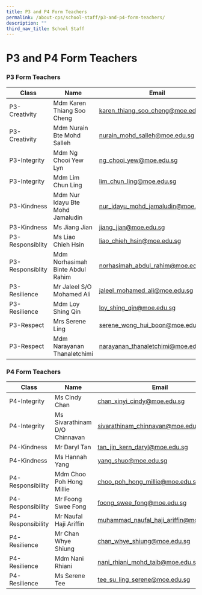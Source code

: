 ```yaml
---
title: P3 and P4 Form Teachers
permalink: /about-cps/school-staff/p3-and-p4-form-teachers/
description: ""
third_nav_title: School Staff
---
```

# **P3 and P4 Form Teachers**

### P3 Form Teachers

| Class 	| Name 	| Email 	|
|---	|---	|---	|
| P3-Creativity 	| Mdm Karen Thiang Soo Cheng 	| [karen_thiang_soo_cheng@moe.edu.sg](mailto:karen_thiang_soo_cheng@moe.edu.sg) 	|
| P3-Creativity 	| Mdm Nurain Bte Mohd Salleh	| [nurain_mohd_salleh@moe.edu.sg](mailto:nurain_mohd_salleh@moe.edu.sg) 	|
| P3-Integrity 	| Mdm Ng Chooi Yew Lyn 	| [ng_chooi_yew@moe.edu.sg](mailto:ng_chooi_yew@moe.edu.sg) 	|
| P3-Integrity 	| Mdm Lim Chun Ling 	| [lim_chun_ling@moe.edu.sg](mailto:lim_chun_ling@moe.edu.sg) 	|
| P3-Kindness 	| Mdm Nur Idayu Bte Mohd Jamaludin 	| [nur_idayu_mohd_jamaludin@moe.edu.sg](mailto:nur_idayu_mohd_jamaludin@moe.edu.sg) 	|
| P3-Kindness 	| Ms Jiang Jian	| [jiang_jian@moe.edu.sg](mailto:jiang_jian@moe.edu.sg) 	|
| P3-Responsiblity 	| Ms Liao Chieh Hsin 	| [liao_chieh_hsin@moe.edu.sg](mailto:liao_chieh_hsin@moe.edu.sg) 	|
| P3-Responsiblity 	| Mdm Norhasimah Binte Abdul Rahim 	| [norhasimah_abdul_rahim@moe.edu.sg](mailto:norhasimah_abdul_rahim@moe.edu.sg) 	|
| P3-Resilience 	| Mr Jaleel S/O Mohamed Ali 	| [jaleel_mohamed_ali@moe.edu.sg](mailto:jaleel_mohamed_ali@moe.edu.sg) 	|
| P3-Resilience 	| Mdm Loy Shing Qin 	| [loy_shing_qin@moe.edu.sg](mailto:loy_shing_qin@moe.edu.sg) 	|
| P3-Respect 	| Mrs Serene Ling 	| [serene_wong_hui_boon@moe.edu.sg ](mailto:serene_wong_hui_boon@moe.edu.sg ) 	|
| P3-Respect 	| Mdm Narayanan Thanaletchimi 	| [narayanan_thanaletchimi@moe.edu.sg](mailto:narayanan_thanaletchimi@moe.edu.sg) 	|



### P4 Form Teachers

| Class 	| Name 	| Email 	|
|---	|---	|---	|
| P4-Integrity 	| Ms Cindy Chan 	| [chan_xinyi_cindy@moe.edu.sg ](mailto:chan_xinyi_cindy@moe.edu.sg ) 	|
| P4-Integrity 	| Ms Sivarathinam D/O Chinnavan 	| [sivarathinam_chinnavan@moe.edu.sg](mailto:sivarathinam_chinnavan@moe.edu.sg) 	|
| P4-Kindness 	| Mr Daryl Tan 	| [tan_jin_kern_daryl@moe.edu.sg](mailto:tan_jin_kern_daryl@moe.edu.sg) 	|
| P4-Kindness 	| Ms Hannah Yang	| [yang_shuo@moe.edu.sg](mailto:yang_shuo@moe.edu.sg) 	|
| P4-Responsibility 	| Mdm Choo Poh Hong Millie 	| [choo_poh_hong_millie@moe.edu.sg](mailto:choo_poh_hong_millie@moe.edu.sg) 	|
| P4-Responsibility 	| Mr Foong Swee Fong 	| [foong_swee_fong@moe.edu.sg](mailto:foong_swee_fong@moe.edu.sg) 	|
| P4-Responsibility 	| Mr Naufal Haji Ariffin 	| [muhammad_naufal_haji_ariffin@moe.edu.sg](mailto:muhammad_naufal_haji_ariffin@moe.edu.sg) 	|
| P4-Resilience 	| Mr Chan Whye Shiung 	| [chan_whye_shiung@moe.edu.sg](mailto:chan_whye_shiung@moe.edu.sg) 	|
| P4-Resilience 	| Mdm Nani Rhiani 	| [nani_rhiani_mohd_taib@moe.edu.sg](mailto:nani_rhiani_mohd_taib@moe.edu.sg) 	|
| P4-Resilience 	| Ms Serene Tee	| [tee_su_ling_serene@moe.edu.sg](mailto:tee_su_ling_serene@moe.edu.sg) 	|